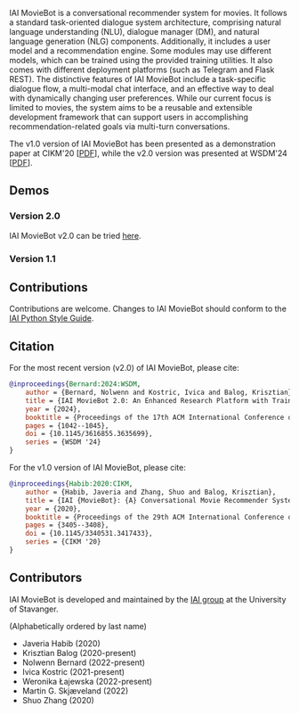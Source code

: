 IAI MovieBot is a conversational recommender system for movies. It follows a standard task-oriented dialogue system architecture, comprising natural language understanding (NLU), dialogue manager (DM), and natural language generation (NLG) components. Additionally, it includes a user model and a recommendation engine. Some modules may use different models, which can be trained using the provided training utilities. It also comes with different deployment platforms (such as Telegram and Flask REST).
The distinctive features of IAI MovieBot include a task-specific dialogue flow, a multi-modal chat interface, and an effective way to deal with dynamically changing user preferences. While our current focus is limited to movies, the system aims to be a reusable and extensible development framework that can support users in accomplishing recommendation-related goals via multi-turn conversations.

The v1.0 version of IAI MovieBot has been presented as a demonstration paper at CIKM'20 [[PDF](https://arxiv.org/pdf/2009.03668.pdf)], while the v2.0 version was presented at WSDM'24 [[PDF](https://arxiv.org/pdf/2403.00520.pdf)].

## Demos

### Version 2.0

IAI MovieBot v2.0 can be tried [here](https://gustav1.ux.uis.no/moviebotv2/).

### Version 1.1

<div id=chatWidgetContainer></div>
<script
  type="text/javascript"
  src="https://cdn.jsdelivr.net/npm/iaigroup-chatwidget@latest/build/bundle.min.js"
></script>

<script type="text/javascript">
  ChatWidget({
    name: "MovieBot",
    serverUrl: "https://gustav1.ux.uis.no",
    socketioPath: "/moviebot",
    useFeedback: false,
    useLogin: false,
  });
</script>

## Contributions

Contributions are welcome. Changes to IAI MovieBot should conform to the [IAI Python Style Guide](https://github.com/iai-group/guidelines/tree/main/python#readme).

## Citation

For the most recent version (v2.0) of IAI MovieBot, please cite:

```bibtex
@inproceedings{Bernard:2024:WSDM,
    author = {Bernard, Nolwenn and Kostric, Ivica and Balog, Krisztian},
    title = {IAI MovieBot 2.0: An Enhanced Research Platform with Trainable Neural Components and Transparent User Modeling},
    year = {2024},
    booktitle = {Proceedings of the 17th ACM International Conference on Web Search and Data Mining},
    pages = {1042--1045},
    doi = {10.1145/3616855.3635699},
    series = {WSDM '24}
}
```

For the v1.0 version of IAI MovieBot, please cite:

```bibtex
@inproceedings{Habib:2020:CIKM,
    author = {Habib, Javeria and Zhang, Shuo and Balog, Krisztian},
    title = {IAI {MovieBot}: {A} Conversational Movie Recommender System},
    year = {2020},
    booktitle = {Proceedings of the 29th ACM International Conference on Information and Knowledge Management},
    pages = {3405--3408},
    doi = {10.1145/3340531.3417433},
    series = {CIKM '20}
}
```

## Contributors

IAI MovieBot is developed and maintained by the [IAI group](https://iai.group/) at the University of Stavanger.

(Alphabetically ordered by last name)

  * Javeria Habib (2020)
  * Krisztian Balog (2020-present)
  * Nolwenn Bernard (2022-present)
  * Ivica Kostric (2021-present)
  * Weronika Łajewska (2022-present)
  * Martin G. Skjæveland (2022)
  * Shuo Zhang (2020)
